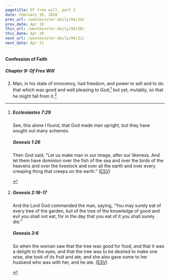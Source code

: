 ```yaml
---
pagetitle: Of free will, part 2
date: February 19, 2020
prev_url: /westminster-daily/04/19/
prev_date: Apr 19
this_url: /westminster-daily/04/20/
this_date: Apr 20
next_url: /westminster-daily/04/21/
next_date: Apr 21
---
```


#### Confession of Faith

##### Chapter 9: Of Free Will

2. Man, in his state of innocency, had freedom, and power to will and to do that which was good and well pleasing to God;[^fnref:wcf1] but yet, mutably, so that he might fall from it.[^fnref:wcf2]

[^fnref:wcf1]: <div class="esv"><h5>Ecclesiastes 7:29</h5> <div class="esv-text"><p id="p21007029.01-1">See, this alone I found, that God made man upright, but they have sought out many schemes.</p> </div><h5>Genesis 1:26</h5> <div class="esv-text"><p id="p01001026.01-2">Then God said, &#8220;Let us make man in our image, after our likeness. And let them have dominion over the fish of the sea and over the birds of the heavens and over the livestock and over all the earth and over every creeping thing that creeps on the earth.&#8221;  (<a href="http://www.esv.org" class="copyright">ESV</a>)</p> </div> </div>

[^fnref:wcf2]: <div class="esv"><h5>Genesis 2:16-17</h5> <div class="esv-text"><p id="p01002016.01-1">And the <span class="small-caps">Lord</span> God commanded the man, saying, &#8220;You may surely eat of every tree of the garden, but of the tree of the knowledge of good and evil you shall not eat, for in the day that you eat of it you shall surely die.&#8221;</p> </div><h5>Genesis 3:6</h5> <div class="esv-text"><p id="p01003006.01-2">So when the woman saw that the tree was good for food, and that it was a delight to the eyes, and that the tree was to be desired to make one wise, she took of its fruit and ate, and she also gave some to her husband who was with her, and he ate.  (<a href="http://www.esv.org" class="copyright">ESV</a>)</p> </div> </div>

